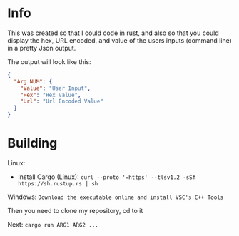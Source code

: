 # Info

This was created so that I could code in rust, and
also so that you could display the hex, URL encoded,
and value of the users inputs (command line) in a pretty
Json output.

The output will look like this:
```json
{
  "Arg NUM": {
    "Value": "User Input",
    "Hex": "Hex Value",
    "Url": "Url Encoded Value"
  }
}
```

# Building

Linux:
* Install Cargo (Linux): `curl --proto '=https' --tlsv1.2 -sSf https://sh.rustup.rs | sh`

Windows:
`Download the executable online and install VSC's C++ Tools`

Then you need to clone my repository, cd to it

Next:
`cargo run ARG1 ARG2 ...`
